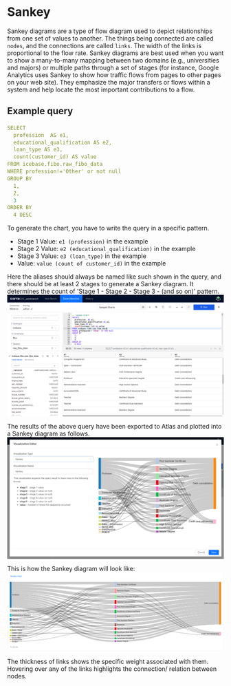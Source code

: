 # **Sankey**

Sankey diagrams are a type of flow diagram used to depict relationships from one set of values to another. The things being connected are called `nodes`, and the connections are called `links`. The width of the links is proportional to the flow rate. Sankey diagrams are best used when you want to show a many-to-many mapping between two domains (e.g., universities and majors) or multiple paths through a set of stages (for instance, Google Analytics uses Sankey to show how traffic flows from pages to other pages on your web site). They emphasize the major transfers or flows within a system and help locate the most important contributions to a flow.

## **Example query**

```yaml
SELECT
  profession  AS e1,
  educational_qualification AS e2,
  loan_type AS e3,
  count(customer_id) AS value
FROM icebase.fibo.raw_fibo_data
WHERE profession!='Other' or not null
GROUP BY
  1,
  2,
  3
ORDER BY
  4 DESC
```

To generate the chart, you have to write the query in a specific pattern.

- Stage 1 Value: `e1 (profession)` in the example
- Stage 2 Value: `e2 (educational_qualification)` in the example
- Stage 3 Value: `e3 (loan_type)` in the example
- Value: `value (count of customer_id)` in the example

Here the aliases should always be named like such shown in the query, and there should be at least 2 stages to generate a Sankey diagram. It determines the count of 'Stage 1 - Stage 2 - Stage 3 - (and so on)' pattern.
<img src="Sankey/atlas-sankey-wb.png" 
        alt="atlas-sankey-wb.png"
        style="display: block; margin: auto" />

The results of the above query have been exported to Atlas and plotted into a Sankey diagram as follows.
<img src="Sankey/atlas-sankey-editing.png" 
        alt="atlas-sankey-editing.png"
        style="display: block; margin: auto" />

This is how the Sankey diagram will look like:
<img src="Sankey/atlas-sankey-dashboard.png" 
        alt="atlas-sankey-dashboard.png"
        style="display: block; margin: auto" />

The thickness of links shows the specific weight associated with them. Hovering over any of the links highlights the connection/ relation between nodes.